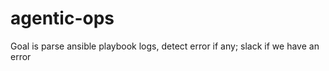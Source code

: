 # agentic-ops

Goal is parse ansible playbook logs, detect error if any; slack if we have an error

